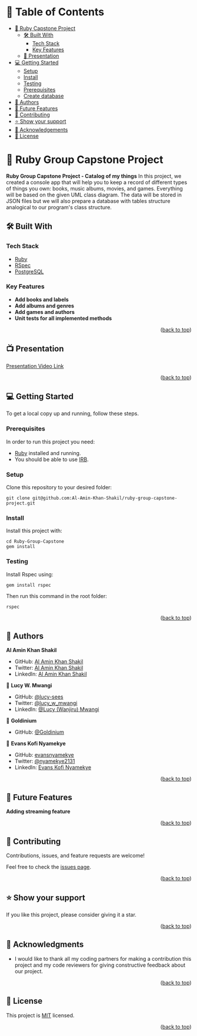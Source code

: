 # 📗 Table of Contents

- [💾 Ruby Capstone Project](#about-project)
  - [🛠 Built With](#built-with)
    - [Tech Stack](#tech-stack)
    - [Key Features](#key-features)
  - [🎥 Presentation](#video-link)
- [💻 Getting Started](#getting-started)
  - [Setup](#setupping)
  - [Install](#installing)
  - [Testing](#testing)
  - [Prerequisites](#prerequisites)
  - [Create database](#create-database)
- [👥 Authors](#authors)
- [🔭 Future Features](#future-features)
- [🤝 Contributing](#contributing)
- [⭐️ Show your support](#support)
- [🙏 Acknowledgements](#acknowledgements)
- [📝 License](#license)

# 📖 Ruby Group Capstone Project<a name="about-project"></a>

**Ruby Group Capstone Project - Catalog of my things** In this project, we created a console app that will help you to keep a record of different types of things you own: books, music albums, movies, and games. Everything will be based on the given UML class diagram. The data will be stored in JSON files but we will also prepare a database with tables structure analogical to our program's class structure.

## 🛠 Built With <a name="built-with"></a>

### Tech Stack <a name="tech-stack"></a>

<ul>
    <li><a href="https://www.ruby-lang.org/en/">Ruby</a></li>
    <li><a href="https://rspec.info/">RSpec</a></li> 
    <li><a href="https://www.postgresql.org/">PostgreSQL</a></li>
</ul>


### Key Features <a name="key-features"></a>

- **Add books and labels**
- **Add albums and genres**
- **Add games and authors**
- **Unit tests for all implemented methods**

<p align="right">(<a href="#readme-top">back to top</a>)</p>

## 📺 Presentation <a name="video-link"></a>

   [Presentation Video Link](https://drive.google.com/file/d/1AFF-66o26bt9yx8oP2d2SlUUTM20AbUX/view?usp=sharing)

<p align="right">(<a href="#readme-top">back to top</a>)</p>


## 💻 Getting Started <a name="getting-started"></a>

To get a local copy up and running, follow these steps.

### Prerequisites

In order to run this project you need:

- [Ruby](https://www.ruby-lang.org/en/) installed and running.
- You should be able to use [IRB](https://en.wikipedia.org/wiki/Ruby_(programming_language)#Features).

### Setup <a name="setupping"></a>

Clone this repository to your desired folder:

```
git clone git@github.com:Al-Amin-Khan-Shakil/ruby-group-capstone-project.git
```

### Install <a name="installing"></a>

Install this project with:

```
cd Ruby-Group-Capstone
gem install
```

### Testing <a name="testing"></a>

Install Rspec using:

```
gem install rspec
```

Then run this command in the root folder:

```
rspec
```

<p align="right">(<a href="#readme-top">back to top</a>)</p>

## 👥 Authors <a name="authors"></a>

 **Al Amin Khan Shakil**
- GitHub: [Al Amin Khan Shakil](https://github.com/Al-Amin-Khan-Shakil)
- Twitter: [Al Amin Khan Shakil](https://twitter.com/AlAminKhan85004)
- LinkedIn: [Al Amin Khan Shakil](https://www.linkedin.com/in/al-amin-khan-shakil/)

👤 **Lucy W. Mwangi**

- GitHub: [@lucy-sees](https://github.com/lucy-sees)
- Twitter: [@lucy_w_mwangi](https://twitter.com/lucy_w_mwangi)
- LinkedIn: [@Lucy (Wanjiru) Mwangi](https://www.linkedin.com/in/lucy-wanjiru-mwangi)

👤 **Goldinium**

- GitHub: [@Goldinium](https://github.com/Goldinium)

👤 **Evans Kofi Nyamekye**

- GitHub: [evansnyamekye](https://github.com/evansnyamekye)
- Twitter: [@nyamekye2131](https://twitter.com/nyamekye2131)
- LinkedIn: [Evans Kofi Nyamekye](https://www.linkedin.com/in/evans-kofi-nyamekye-1980a4117/)

<p align="right">(<a href="#readme-top">back to top</a>)</p>

## 🔭 Future Features <a name="future-features"></a>

**Adding streaming feature**

<p align="right">(<a href="#readme-top">back to top</a>)</p>

## 🤝 Contributing <a name="contributing"></a>

Contributions, issues, and feature requests are welcome!

Feel free to check the [issues page](https://github.com/Al-Amin-Khan-Shakil/ruby-group-capstone-project/issues).

<p align="right">(<a href="#readme-top">back to top</a>)</p>

## ⭐️ Show your support <a name="support"></a>

If you like this project, please consider giving it a star.

<p align="right">(<a href="#readme-top">back to top</a>)</p>

## 🙏 Acknowledgments <a name="acknowledgements"></a>

- I would like to thank all my coding partners for making a contribution this project and my code reviewers for giving constructive feedback about our project.

<p align="right">(<a href="#readme-top">back to top</a>)</p>

## 📝 License <a name="license"></a>

This project is [MIT](./LICENSE) licensed.

<p align="right">(<a href="#readme-top">back to top</a>)</p>
